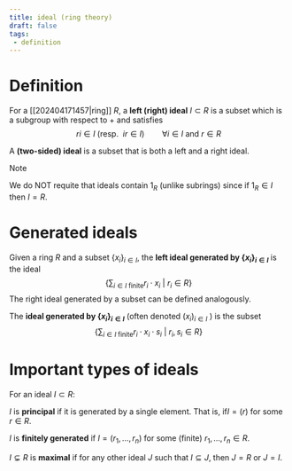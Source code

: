 ```yaml
---
title: ideal (ring theory)
draft: false
tags:
 - definition
---
```

# Definition
For a [[202404171457|ring]] $R$, a **left (right) ideal** $I \subset R$ is a subset which is a subgroup with respect to $+$ and satisfies 
$$
ri \in I \ (\text{resp. }\ ir \in I )\qquad \forall i \in I \text{ and } r \in R
$$

A **(two-sided) ideal** is a subset that is both a left and a right ideal.


> [!NOTE] 
> We do NOT requite that ideals contain $1_R$ (unlike subrings) since if $1_R \in I$ then $I = R$. 

# Generated ideals
Given a ring $R$ and a subset $\{x_i\}_{i \in I}$, the **left ideal generated by $\{x_i\}_{i \in I}$** is the ideal 
$$
\left\{\sum_{i \in I \ \text{finite}} r_i \cdot x_i \ | \ r_i \in R\right\}
$$
The right ideal generated by a subset can be defined analogously. 

The **ideal generated by $\{x_i\}_{i \in I}$** (often denoted $(x_i)_{i \in I}$ ) is the subset 
$$
\left\{\sum_{i \in I \ \text{finite}} r_i \cdot x_i \cdot s_i \ | \ r_i,s_i \in R\right\}
$$
# Important types of ideals
For an ideal $I \subset R$:

$I$ is **principal** if it is generated by a single element. 
That is, if$I = (r)$ for some $r \in R$. 

$I$ is **finitely generated** if $I = (r_1, \dots, r_n)$ for some (finite) $r_1, \dots, r_n \in R$. 

$I \subsetneq R$ is **maximal** if for any other ideal $J$ such that $I \subseteq J$, then $J = R$ or $J = I$. 

